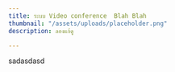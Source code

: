 ```yaml
---
title: ระบบ Video conference  Blah Blah
thumbnail: "/assets/uploads/placeholder.png"
description: ลองแก้ดู

---
```

sadasdasd